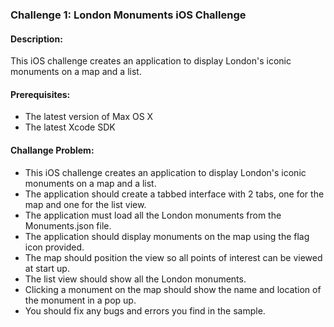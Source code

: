 
### Challenge 1: London Monuments iOS Challenge

#### Description:

This iOS challenge creates an application to display London's iconic monuments on a map and a list.

#### Prerequisites:

- The latest version of Max OS X
- The latest Xcode SDK

#### Challange Problem:

- This iOS challenge creates an application to display London's iconic monuments on a map and a list.
- The application should create a tabbed interface with 2 tabs, one for the map and one for the list view.
- The application must load all the London monuments from the Monuments.json file.
- The application should display monuments on the map using the flag icon provided.
- The map should position the view so all points of interest can be viewed at start up.
- The list view should show all the London monuments.
- Clicking a monument on the map should show the name and location of the monument in a pop up.
- You should fix any bugs and errors you find in the sample.
